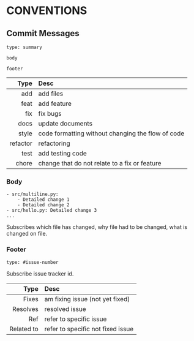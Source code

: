 # CONVENTIONS

## Commit Messages

```plaintext
type: summary

body

footer
```

|     Type | Desc                                              |
|---------:|:--------------------------------------------------|
|      add | add files                                         |
|     feat | add feature                                       |
|      fix | fix bugs                                          |
|     docs | update documents                                  |
|    style | code formatting without changing the flow of code |
| refactor | refactoring                                       |
|     test | add testing code                                  |
|    chore | change that do not relate to a fix or feature     |

### Body

```
- src/multiline.py:
    - Detailed change 1
    - Detailed change 2
- src/hello.py: Detailed change 3
...
```

Subscribes which file has changed, why file had to be changed, what is changed on file.

### Footer

```
type: #issue-number
```

Subscribe issue tracker id.

|       Type | Desc                              |
|-----------:|:----------------------------------|
|      Fixes | am fixing issue (not yet fixed)   |
|   Resolves | resolved issue                    |
|        Ref | refer to specific issue           |
| Related to | refer to specific not fixed issue |

